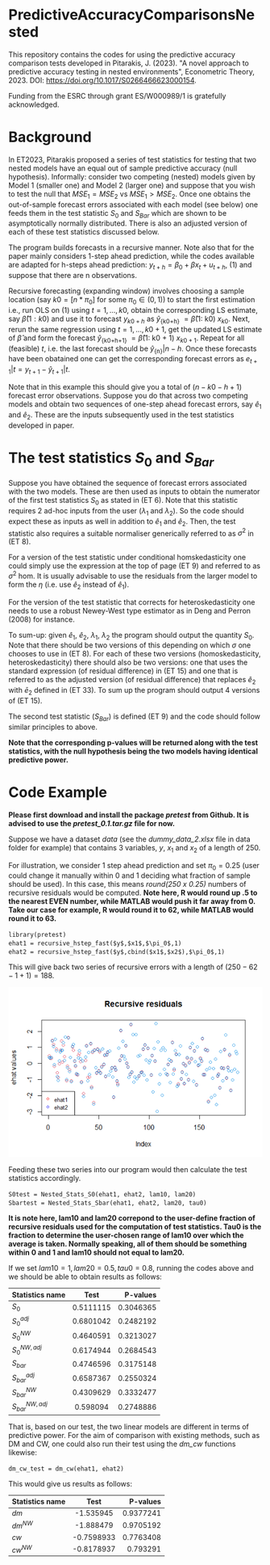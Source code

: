 # PredictiveAccuracyComparisonsNested
This repository contains the codes for using the predictive accuracy comparison tests developed in Pitarakis, J. (2023). "A novel approach to predictive accuracy testing in nested environments", Econometric Theory, 2023. DOI: https://doi.org/10.1017/S0266466623000154.

Funding from the ESRC through grant ES/W000989/1 is gratefully acknowledged.

# Background
In ET2023, Pitarakis proposed a series of test statistics for testing that two nested models have an equal out of sample predictive accuracy (null hypothesis). 
Informally: consider two competing (nested) models given by Model 1 (smaller one) and Model 2 (larger one) and suppose that you wish to test the null that 
$MSE_1 = MSE_2$ vs $MSE_1 > MSE_2$. 
Once one obtains the out-of-sample forecast errors associated with each model (see below) one feeds them in the test statistic $S_0$ and $S_{Bar}$ which are shown to be asymptotically normally distributed. There is also an adjusted version of each of these test statistics discussed below.

The program builds forecasts in a recursive manner. Note also that for the paper mainly considers 1-step ahead prediction, while the codes available are adapted for h-steps ahead prediction:
$y_{t+h} = β_0 + βx_t + u_{t+h}$, (1)
and suppose that there are n observations. 

Recursive forecasting (expanding window) involves choosing a sample location (say $k0 = [n*\pi_0]$ for some $\pi_0 ∈ (0, 1))$ to start the first estimation i.e., run OLS on (1) using $t = 1, . . . , k0$, obtain the corresponding LS estimate, say $\hat{β}(1: k0)$ and use it to forecast $y_{k0+h}$ as $\hat{y}$<sub>{k0+h}</sub> $= \hat{\beta}$(1: k0) $x_{k0}$. Next, rerun the same regression using $t = 1, . . . , k0 + 1$, get the updated LS estimate of $\hat{\beta}$ and form the forecast $\hat{y}$<sub>{k0+h+1}</sub> $= \hat{\beta}$(1: k0 + 1) $x_{k0+1}$. Repeat for all (feasible) $t$, i.e. the last forecast should be $\hat{y}$<sub>{n}</sub>$|n−h$. Once these forecasts have been obatained one can get the corresponding forecast errors as $e_{t+1}|t = y_{t+1} − \hat{y}_{t+1}|t$. 

Note that in this example this should give you a total of ($n − k0 - h + 1$) forecast error observations. Suppose you do that across two competing models and obtain two sequences of one-step ahead forecast errors, say $\hat{e}_1$ and $\hat{e}_2$. These are the inputs subsequently used in the test statistics developed in paper.

# The test statistics $S_0$ and $S_{Bar}$
Suppose you have obtained the sequence of forecast errors associated with the two models. These are then used as inputs to obtain the numerator of the first test statistics $S_0$ as stated in (ET 6). Note that this statistic requires 2 ad-hoc inputs from the user ($\lambda_1$ and $\lambda_2$). So the code should expect these as inputs as well in addition to $\hat{e}_1$ and $\hat{e}_2$. Then, the test statistic also requires a suitable normaliser generically referred to as $\sigma^2$ in (ET 8). 

For a version of the test statistic under conditional homskedasticity one could simply use the expression at the top of page (ET 9) and referred to as $\sigma^2$ hom. It is usually advisable to use the residuals from the larger model to form the $\eta$ (i.e. use $\hat{e}_2$ instead of $\hat{e}_1$). 

For the version of the test statistic that corrects for heteroskedasticity one needs to use a robust Newey-West type estimator as in Deng and Perron (2008) for instance. 

To sum-up: given $\hat{e}_1$, $\hat{e}_2$, $\lambda_1$, $\lambda_2$ the program should output the quantity $S_0$. Note that there should be two versions of this depending on which $\sigma$ one chooses to use in (ET 8). For each of these two versions (homoskedasticity, heteroskedasticity) there should also be two versions: one that uses the standard expression (of residual difference) in (ET 15) and one that is referred to as the adjusted version (of residual difference) that replaces $\hat{e}_2$ with $\bar{e}_{2}$ defined in (ET 33). To sum up the program should output 4 versions of (ET 15). 

The second test statistic ($S_{Bar}$) is defined (ET 9) and the code should follow similar principles to above. 

**Note that the corresponding p-values will be returned along with the test statistics, with the null hypothesis being the two models having identical predictive power.**

# Code Example

**Please first download and install the package *pretest* from Github. It is advised to use the *pretest_0.1.tar.gz* file for now.**

Suppose we have a dataset *data* (see the *dummy_data_2.xlsx* file in data folder for example) that contains 3 variables, $y$, $x_1$ and $x_2$ of a length of 250. 

For illustration, we consider 1 step ahead prediction and set $\pi_0 = 0.25$ (user could change it manually within 0 and 1 deciding what fraction of sample should be used). In this case, this means *round(250 x 0.25)* numbers of recursive residuals would be computed. **Note here, R would round up .5 to the nearest EVEN number, while MATLAB would push it far away from 0. Take our case for example, R would round it to 62, while MATLAB would round it to 63.**

`library(pretest)`<br />
`ehat1 = recursive_hstep_fast($y$,$x1$,$\pi_0$,1)`<br />
`ehat2 = recursive_hstep_fast($y$,cbind($x1$,$x2$),$\pi_0$,1)`<br />

This will give back two series of recursive errors with a length of $(250-62-1+1)=188$. 

![R plot of ehat1 and ehat2](DummyData/ehat.png)




Feeding these two series into our program would then calculate the test statistics accordingly.

`S0test = Nested_Stats_S0(ehat1, ehat2, lam10, lam20)`<br />
`Sbartest = Nested_Stats_Sbar(ehat1, ehat2, lam20, tau0)`<br />

**It is note here, lam10 and lam20 correpond to the user-define fraction of recursive residuals used for the computation of test statistics. Tau0 is the fraction to determine the user-chosen range of lam10 over which the average is taken. Normally speaking, all of them should be something within 0 and 1 and lam10 should not equal to lam20.** 

If we set $lam10 = 1, lam20 = 0.5, tau0 = 0.8$, running the codes above and we should be able to obtain results as follows:

| Statistics name        | Test           | P-values  |
| ---------------------- |:--------------:| ---------:|
| $S_0$                  | 0.5111115      | 0.3046365 |
| $S_0^{adj}$            | 0.6801042      | 0.2482192 |
| $S_0^{NW}$             | 0.4640591      | 0.3213027 |
| $S_0^{NW,adj}$         | 0.6174944      | 0.2684543 |
| $S_{bar}$              | 0.4746596      | 0.3175148 |
| $S_{bar}^{adj}$        | 0.6587367      | 0.2550324 |
| $S_{bar}^{NW}$         | 0.4309629      | 0.3332477 |
| $S_{bar}^{NW,adj}$     | 0.598094       | 0.2748886 |

That is, based on our test, the two linear models are different in terms of predictive power. For the aim of comparison with existing methods, such as DM and CW, one could also run their test using the *dm_cw* functions likewise:

`dm_cw_test = dm_cw(ehat1, ehat2)`<br />

This would give us results as follows:

| Statistics name        | Test           | P-values  |
| ---------------------- |:--------------:| ---------:|
| $dm$                   | -1.535945      | 0.9377241 |
| $dm^{NW}$              | -1.888479      | 0.9705192 |
| $cw$                   | -0.7598933     | 0.7763408 |
| $cw^{NW}$              | -0.8178937     | 0.793291  |

